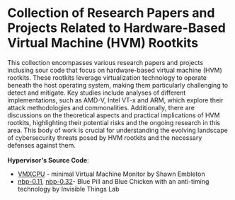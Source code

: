 # Collection of Research Papers and Projects Related to Hardware-Based Virtual Machine (HVM) Rootkits
This collection encompasses various research papers and projects inclusing sour code that focus on hardware-based virtual machine (HVM) rootkits. These rootkits leverage virtualization technology to operate beneath the host operating system, making them particularly challenging to detect and mitigate.
Key studies include analyses of different implementations, such as AMD-V, Intel VT-x and ARM, which explore their attack methodologies and commonalities. Additionally, there are discussions on the theoretical aspects and practical implications of HVM rootkits, highlighting their potential risks and the ongoing research in this area.
This body of work is crucial for understanding the evolving landscape of cybersecurity threats posed by HVM rootkits and the necessary defenses against them.
\
\
**Hypervisor's Source Code**:
 - [VMXCPU](src-vmm-tools/vmxcpu) - minimal Virtual Machine Monitor by Shawn Embleton
 - [nbp-0.11](src-vmm-tools/nbp-0.11), [nbp-0.32](src-vmm-tools/nbp-0.32-public)- Blue Pill and Blue Chicken with an anti-timing technology by Invisible Things Lab
